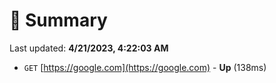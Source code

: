 # 📖 Summary
Last updated: **4/21/2023, 4:22:03 AM**

- `GET` [https://google.com](https://google.com) - **Up** (138ms)

